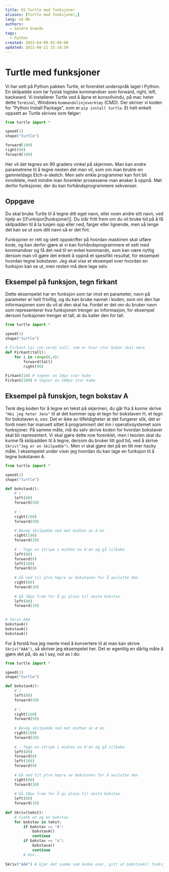 ```yaml
---
title: 01 Turtle med funksjoner
aliases: [Turtle med funksjoner,]
lang: nb-NO
authors:
  - Sondre Grønås
tags:
  - Python
created: 2022-04-09 02:00:00
updated: 2022-08-21 15:18:50
---
```

# Turtle med funksjoner
Vi har sett på Python pakken Turtle, et forenklet underspråk laget i Python. En skilpadde som tar fysisk logiske kommandoer som forward, right, left, backward. Vi installerer Turtle ved å åpne et konsollvindu, på mac heter dette `Terminal`, Windows `Kommandolinjeverktøy` (CMD). Der skriver vi koden for "Python Install Package", som er `pip install turtle`. 
Et helt enkelt oppsett av Turtle skrives som følger:

```python
from turtle import *

speed(1)
shape("turtle")

forward(100)
right(90)
forward(100)
```

Her vil det tegnes en 90 graders vinkel på skjermen. Man kan endre parametrene til å tegne nesten det man vil, som om man brukte en gammeldags Etch-a-sketch. Men selv enkle programmer kan fort bli innviklete, med mindre man forenkler prosessene man ønsker å oppnå. Møt derfor funksjoner, der du kan forhåndsprogrammere sekvenser.

## Oppgave
Du skal bruke Turtle til å tegne ditt eget navn, eller noen andre sitt navn, ved hjelp av [[Funksjon|funksjoner]]. Du står fritt frem om du vil bruke tid på å få skilpadden til å ta tusjen opp eller ned, farger eller lignende, men så lenge det kan se ut som ditt navn så er det fint. 

Funksjoner er rett og slett oppskrifter på hvordan maskinen skal utføre kode, og kan derfor gjøre at vi kan forhåndsprogrammere et sett med kommandoer og få det ned til en enkel kommando, som kan være nyttig dersom man vil gjøre det enkelt å oppnå et spesifikt resultat, for eksempel hvordan tegne bokstaver. Jeg skal vise et eksempel over hvordan en funksjon kan se ut, men resten må dere lage selv.

## Eksempel på funksjon, tegn firkant
Dette eksempelet har en funksjon som tar imot en parameter, navn på parameter er helt frivillig, og du kan bruke navnet i koden, som om den har informasjonen som du vil at den skal ha. Fordel er det om du bruker navn som representerer hva funksjonen trenger av informasjon, for eksempel dersom funksjonen trenger et tall, at du kaller den for tall.

```python
from turtle import *

speed(1)
shape("turtle")

# Firkant tar inn verdi tall, som er hvor stor kuben skal være
def Firkant(tall):
	for i in range(0,4):
		forward(tall)
		right(90)
		
Firkant(10) # tegner en 10px stor kube
Firkant(100) # tegner en 100px stor kube
```

## Eksempel på funskjon, tegn bokstav A
Tenk deg koden for å tegne en tekst på skjermen, du går fra å kunne skrive `"Hei jeg heter Jens"` til at det kommer opp et tegn for bokstaven H, et tegn for bokstaven e, osv. Det er ikke av tilfeldigheter at det fungerer slik, det er fordi noen har manuelt sittet å programmert det inn i operativsystemet som funksjoner. På samme måte, må du selv skrive koden for hvordan bokstaver skal bli representert. Vi skal gjøre dette noe forenklet, men i teorien skal du kunne få skilpadden til å tegne, dersom du bruker litt god tid, ved å skrive `Skriv("Jeg er en Skilpadde")`. Men vi skal gjøre det på en litt mer hacky måte. I eksempelet under viser jeg hvordan du kan lage en funksjon til å tegne bokstaven A.

```python
from turtle import *

speed(1)
shape("turtle")

def bokstavA():
	# /
	left(80)
	forward(50)
	
	# \
	right(160)
	forward(50)
	
	# Beveg skilpadde ned mot midten av A'en
	right(180)
	forward(20)
	
	# - Tegn en stripe i midten av A'en og gå tilbake
	left(80)
	forward(8)
	left(180)
	forward(8)
	
	# Gå ned til ytre høyre av bokstaven for å avslutte den
	right(80)
	forward(20)
	
	# Gå 10px fram for å gi plass til neste bokstav
	left(80)
	forward(10)
	

# Skriv AAA
bokstavA()
bokstavA()
bokstavA()
```

For å forstå hva jeg mente med å konvertere til at man kan skrive `Skriv("AAA")`, så skriver jeg eksempelet her. Det er egentlig en dårlig måte å gjøre det på, do as I say, not as I do:
```python
from turtle import *

speed(1)
shape("turtle")

def bokstavA():
	# /
	left(80)
	forward(50)
	
	# \
	right(160)
	forward(50)
	
	# Beveg skilpadde ned mot midten av A'en
	right(180)
	forward(20)
	
	# - Tegn en stripe i midten av A'en og gå tilbake
	left(80)
	forward(8)
	left(180)
	forward(8)
	
	# Gå ned til ytre høyre av bokstaven for å avslutte den
	right(80)
	forward(20)
	
	# Gå 10px fram for å gi plass til neste bokstav
	left(80)
	forward(10)
	
def Skriv(tekst):
	# Sjekk en og en bokstav
	for bokstav in tekst:
		if bokstav == "A":
			bokstavA()
			continue
		if bokstav == "a":
			bokstava()
			continue
		# Osv..
		
Skriv("AAA") # Gjør det samme som koden over, gitt at bokstavA() funksjonen finnes.
```